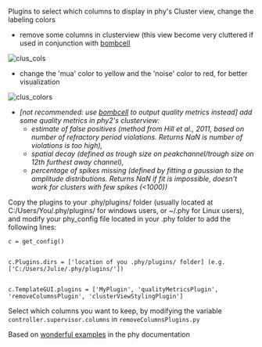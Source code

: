 
Plugins to select which columns to display in phy's Cluster view, change the labeling colors 

- remove some columns in clusterview (this view become very cluttered if used in conjunction with [bombcell](https://github.com/Julie-Fabre/bombcell/)
  
![clus_cols](https://github.com/Julie-Fabre/phyPlugins/assets/29582008/abf70bb3-3fca-41a3-8b0c-86b0c6fe6b3a)


- change the 'mua' color to yellow and the 'noise' color to red, for better visualization

![clus_colors](https://github.com/Julie-Fabre/phyPlugins/assets/29582008/e4e4a651-dcb4-4477-a438-af39a3c1690b)

- _[not recommended: use [bombcell](https://github.com/Julie-Fabre/bombcell/) to output quality metrics instead] add some quality metrics in phy2's clusterview:_
  - _estimate of false positives (method from Hill et al., 2011, based on number of refractory period violations. Returns NaN is number of violations is too high),_ 
  - _spatial decay (defined as trough size on peakchannel/trough size on 12th furthest away channel),_
  - _percentage of spikes missing (defined by fitting a gaussian to the amplitude distributions. Returns NaN if fit is impossible, doesn't work for clusters with few spikes (<1000))_


Copy the plugins to your .phy/plugins/ folder (usually located at C:/Users/You/.phy/plugins/ for windows users, or ~/.phy for Linux users), and modify your phy_config file located in your .phy folder to add the following lines: 

```
c = get_config()


c.Plugins.dirs = ['location of you .phy/plugins/ folder] (e.g. ['C:/Users/Julie/.phy/plugins/']) 


c.TemplateGUI.plugins = ['MyPlugin', 'qualityMetricsPlugin', 'removeColumnsPlugin', 'clusterViewStylingPlugin']
```

Select which columns you want to keep, by modifying the variable `controller.supervisor.columns` in `removeColumnsPlugins.py`

Based on [wonderful examples](https://phy.readthedocs.io/en/latest/plugins/) in the phy documentation 
